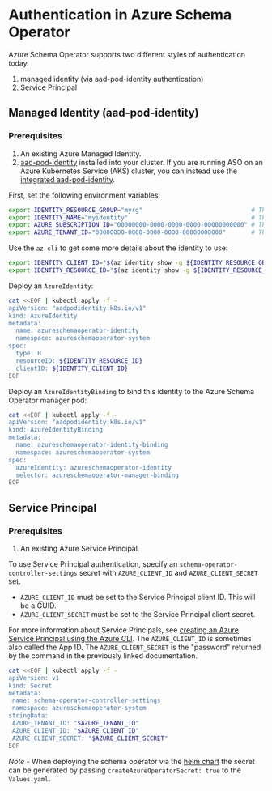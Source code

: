 # Authentication in Azure Schema Operator

Azure Schema Operator supports two different styles of authentication today.

1. managed identity (via aad-pod-identity authentication)
1. Service Principal

## Managed Identity (aad-pod-identity)

### Prerequisites

1. An existing Azure Managed Identity.
2. [aad-pod-identity](https://github.com/Azure/aad-pod-identity) installed into your cluster. If you are running ASO on an Azure Kubernetes Service (AKS) cluster, you can instead use the
   [integrated aad-pod-identity](https://docs.microsoft.com/azure/aks/use-azure-ad-pod-identity).

First, set the following environment variables:

```bash
export IDENTITY_RESOURCE_GROUP="myrg"                              # The resource group containing the managed identity.
export IDENTITY_NAME="myidentity"                                  # The name of the identity.
export AZURE_SUBSCRIPTION_ID="00000000-0000-0000-0000-00000000000" # The Azure Subscription ID the identity is in.
export AZURE_TENANT_ID="00000000-0000-0000-0000-00000000000"       # The Azure AAD Tenant the identity/subscription is associated with.
```

Use the `az cli` to get some more details about the identity to use:

```bash
export IDENTITY_CLIENT_ID="$(az identity show -g ${IDENTITY_RESOURCE_GROUP} -n ${IDENTITY_NAME} --query clientId -otsv)"
export IDENTITY_RESOURCE_ID="$(az identity show -g ${IDENTITY_RESOURCE_GROUP} -n ${IDENTITY_NAME} --query id -otsv)"
```

Deploy an `AzureIdentity`:

```bash
cat <<EOF | kubectl apply -f -
apiVersion: "aadpodidentity.k8s.io/v1"
kind: AzureIdentity
metadata:
  name: azureschemaoperator-identity
  namespace: azureschemaoperator-system
spec:
  type: 0
  resourceID: ${IDENTITY_RESOURCE_ID}
  clientID: ${IDENTITY_CLIENT_ID}
EOF
```

Deploy an `AzureIdentityBinding` to bind this identity to the Azure Schema Operator manager pod:

```bash
cat <<EOF | kubectl apply -f -
apiVersion: "aadpodidentity.k8s.io/v1"
kind: AzureIdentityBinding
metadata:
  name: azureschemaoperator-identity-binding
  namespace: azureschemaoperator-system
spec:
  azureIdentity: azureschemaoperator-identity
  selector: azureschemaoperator-manager-binding
EOF
```

## Service Principal

### Prerequisites

1. An existing Azure Service Principal.

To use Service Principal authentication, specify an `schema-operator-controller-settings` secret with `AZURE_CLIENT_ID` and `AZURE_CLIENT_SECRET` set.

* `AZURE_CLIENT_ID` must be set to the Service Principal client ID. This will be a GUID.
* `AZURE_CLIENT_SECRET` must be set to the Service Principal client secret.

For more information about Service Principals, see [creating an Azure Service Principal using the Azure CLI](https://docs.microsoft.com/cli/azure/create-an-azure-service-principal-azure-cli#password-based-authentication).
The `AZURE_CLIENT_ID` is sometimes also called the App ID. The `AZURE_CLIENT_SECRET` is the "password" returned by the command in the previously linked documentation.

```bash
cat <<EOF | kubectl apply -f -
apiVersion: v1
kind: Secret
metadata:
 name: schema-operator-controller-settings
 namespace: azureschemaoperator-system
stringData:
 AZURE_TENANT_ID: "$AZURE_TENANT_ID"
 AZURE_CLIENT_ID: "$AZURE_CLIENT_ID"
 AZURE_CLIENT_SECRET: "$AZURE_CLIENT_SECRET"
EOF
```

*Note* - When deploying the schema operator via the [helm chart](charts/azure-schema-operator)
the secret can be generated by passing `createAzureOperatorSecret: true` to the `Values.yaml`.
